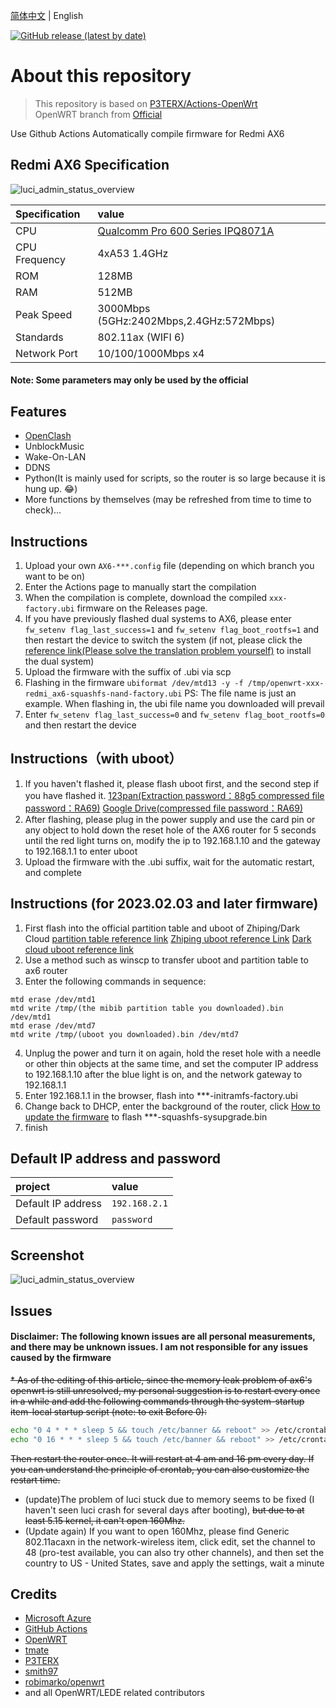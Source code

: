[简体中文](./README.zh-CN.md) | English

[![GitHub release (latest by date)](https://img.shields.io/github/v/release/chrisblue/OpenWrt-Redmi-AX6?style=for-the-badge&label=Download)](https://github.com/chrisblue/OpenWrt-Multi/releases/latest)

# About this repository

> This repository is based on [P3TERX/Actions-OpenWrt](https://github.com/P3TERX/Actions-OpenWrt)<br>
> OpenWRT branch from [Official](https://github.com/openwrt/openwrt/)<br>

Use Github Actions Automatically compile firmware for Redmi AX6

## Redmi AX6 Specification

![luci\_admin\_status\_overview](.gitbook/assets/redmi-ax6.jpg)

   | Specification | value |
   | :--- | :--- |
   | CPU | [Qualcomm Pro 600 Series IPQ8071A](https://www.qualcomm.com/products/application/networking/qualcomm-networking-pro-600-platform) |
   | CPU Frequency | 4xA53 1.4GHz |
   | ROM | 128MB |
   | RAM | 512MB |
   | Peak Speed | 3000Mbps (5GHz:2402Mbps,2.4GHz:572Mbps) |
   | Standards | 802.11ax (WIFI 6) |
   | Network Port | 10/100/1000Mbps x4 |

#### Note: Some parameters may only be used by the official


## Features

* [OpenClash](https://github.com/vernesong/OpenClash)
* UnblockMusic
* Wake-On-LAN
* DDNS
* Python(It is mainly used for scripts, so the router is so large because it is hung up. 😂)
* More functions by themselves (may be refreshed from time to time to check)...

## Instructions

1. Upload your own `AX6-***.config` file (depending on which branch you want to be on)
2. Enter the Actions page to manually start the compilation
3. When the compilation is complete, download the compiled `xxx-factory.ubi` firmware on the Releases page.
4. If you have previously flashed dual systems to AX6, please enter `fw_setenv flag_last_success=1` and `fw_setenv flag_boot_rootfs=1` and then restart the device to switch the system (if not, please click the [reference link(Please solve the translation problem yourself)](https://www.right.com.cn/forum/thread-6054985-1-1.html) to install the dual system)
5. Upload the firmware with the suffix of .ubi via scp
6. Flashing in the firmware `ubiformat /dev/mtd13 -y -f /tmp/openwrt-xxx-redmi_ax6-squashfs-nand-factory.ubi` PS: The file name is just an example. When flashing in, the ubi file name you downloaded will prevail
7. Enter `fw_setenv flag_last_success=0` and `fw_setenv flag_boot_rootfs=0` and then restart the device

## Instructions（with uboot）

1. If you haven't flashed it, please flash uboot first, and the second step if you have flashed it. [123pan(Extraction password：88g5 compressed file password：RA69)](https://www.123pan.com/s/o17DVv-hClm) [Google Drive(compressed file password：RA69)](https://drive.google.com/file/d/1cuJoNP-8yTMXOVPIBPK1KmOOsvPcJbFU/view?usp=sharing)
2. After flashing, please plug in the power supply and use the card pin or any object to hold down the reset hole of the AX6 router for 5 seconds until the red light turns on, modify the ip to 192.168.1.10 and the gateway to 192.168.1.1 to enter uboot
3. Upload the firmware with the .ubi suffix, wait for the automatic restart, and complete

## Instructions (for 2023.02.03 and later firmware)

1. First flash into the official partition table and uboot of Zhiping/Dark Cloud [partition table reference link](https://www.right.com.cn/forum/thread-8253493-1-1.html) [Zhiping uboot reference Link](https://www.right.com.cn/FORUM/thread-8253375-1-1.html) [Dark cloud uboot reference link](https://mbd.pub/o/anyun/work)
2. Use a method such as winscp to transfer uboot and partition table to ax6 router
3. Enter the following commands in sequence:
```
mtd erase /dev/mtd1
mtd write /tmp/(the mibib partition table you downloaded).bin /dev/mtd1
mtd erase /dev/mtd7
mtd write /tmp/(uboot you downloaded).bin /dev/mtd7
```
4. Unplug the power and turn it on again, hold the reset hole with a needle or other thin objects at the same time, and set the computer IP address to 192.168.1.10 after the blue light is on, and the network gateway to 192.168.1.1
5. Enter 192.168.1.1 in the browser, flash into ***-initramfs-factory.ubi
6. Change back to DHCP, enter the background of the router, click [How to update the firmware](tutorial/ru-he-geng-xin-gu-jian.md) to flash ***-squashfs-sysupgrade.bin
7. finish

## Default IP address and password
   | project | value |
   | :--- | :--- |
   | Default IP address | `192.168.2.1` |
   | Default password | `password` |

## Screenshot

![luci\_admin\_status\_overview](.gitbook/assets/AX6-OP.png)

## Issues
#### Disclaimer: The following known issues are all personal measurements, and there may be unknown issues. I am not responsible for any issues caused by the firmware

~~* As of the editing of this article, since the memory leak problem of ax6's openwrt is still unresolved, my personal suggestion is to restart every once in a while and add the following commands through the system-startup item-local startup script (note: to exit Before 0):~~
   ```bash
   echo "0 4 * * * sleep 5 && touch /etc/banner && reboot" >> /etc/crontabs/root
   echo "0 16 * * * sleep 5 && touch /etc/banner && reboot" >> /etc/crontabs/root
   ```
   ~~Then restart the router once. It will restart at 4 am and 16 pm every day. If you can understand the principle of crontab, you can also customize the restart time.~~

* (update)The problem of luci stuck due to memory seems to be fixed (I haven't seen luci crash for several days after booting), ~~but due to at least 5.15 kernel, it can't open 160Mhz.~~
* (Update again) If you want to open 160Mhz, please find Generic 802.11acaxn in the network-wireless item, click edit, set the channel to 48 (pro-test available, you can also try other channels), and then set the country to US - United States, save and apply the settings, wait a minute

## Credits

* [Microsoft Azure](https://azure.microsoft.com/)
* [GitHub Actions](https://github.com/features/actions)
* [OpenWRT](https://github.com/openwrt/openwrt)
* [tmate](https://github.com/tmate-io/tmate)
* [P3TERX](https://github.com/P3TERX)
* [smith97](https://www.right.com.cn/forum/thread-6054985-1-1.html)
* [robimarko/openwrt](https://github.com/robimarko/openwrt/tree/ipq807x-5.15)
* and all OpenWRT/LEDE related contributors
